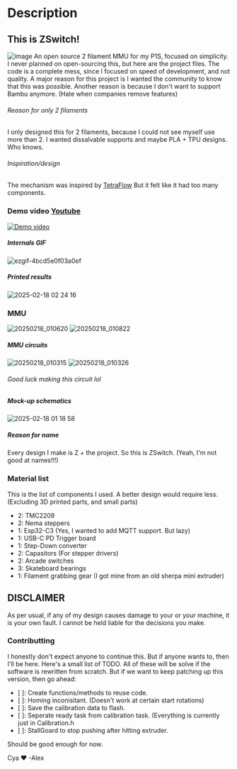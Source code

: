 # Description
## This is ZSwitch!
![image](https://github.com/user-attachments/assets/dbee23c3-8310-46dd-8ac8-5d697cf7f815)
An open source 2 filament MMU for my P1S, focused on simplicity. I never planned on open-sourcing this, but here are the project files.
The code is a complete mess, since I focused on speed of development, and not quality.
A major reason for this project is I wanted the community to know that this was possible.
Another reason is because I don't want to support Bambu anymore. (Hate when companies remove features)

###### Reason for only 2 filaments
I only designed this for 2 filaments, because I could not see myself use more than 2.
I wanted dissalvable supports and maybe PLA + TPU designs. Who knows.

###### Inspiration/design
The mechanism was inspired by [TetraFlow](https://github.com/apoorv1in/TetraFlow_MMU)
But it felt like it had too many components.

### Demo video [Youtube]([http://img.youtube.com/vi/LOB4sRO39Bo/0.jpg](https://youtu.be/LOB4sRO39Bo))
[![Demo video](http://img.youtube.com/vi/LOB4sRO39Bo/0.jpg)](https://youtu.be/LOB4sRO39Bo)
##### Internals GIF
![ezgif-4bcd5e0f03a0ef](https://github.com/user-attachments/assets/d12f7e44-84cf-4363-b937-c65ca188389a)
##### Printed results
![2025-02-18 02 24 16](https://github.com/user-attachments/assets/ec4de492-c135-4f0e-83e8-bb43668c63a2)


### MMU
![20250218_010620](https://github.com/user-attachments/assets/1d19f10f-dc9e-4824-b82c-c2926f4becf0)
![20250218_010822](https://github.com/user-attachments/assets/5cd85980-0cf1-4fd2-b591-0bb1e85c5c09)

##### MMU circuits
![20250218_010315](https://github.com/user-attachments/assets/afc427bf-3e34-4655-a244-776b1d5f0d38)
![20250218_010326](https://github.com/user-attachments/assets/9d4fd046-55ac-4572-876a-0742dc3d2c9d)
###### Good luck making this circuit lol

##### Mock-up schematics
![2025-02-18 01 18 58](https://github.com/user-attachments/assets/903994d8-51bd-4910-9cfe-e601e07107da)

##### Reason for name
Every design I make is Z + the project.
So this is ZSwitch.
(Yeah, I'm not good at names!!!)

### Material list
This is the list of components I used.
A better design would require less.
(Excluding 3D printed parts, and small parts)
- 2: TMC2209
- 2: Nema steppers
- 1: Esp32-C3 (Yes, I wanted to add MQTT support. But lazy)
- 1: USB-C PD Trigger board
- 1: Step-Down converter
- 2: Capasitors (For stepper drivers)
- 2: Arcade switches
- 3: Skateboard bearings
- 1: Filament grabbing gear (I got mine from an old sherpa mini extruder)

## DISCLAIMER
As per usual, if any of my design causes damage to your or your machine, it is your own fault.
I cannot be held liable for the decisions you make.

### Contributting
I honestly don't expect anyone to continue this. But if anyone wants to, then I'll be here.
Here's a small list of TODO. All of these will be solve if the software is rewritten from scratch. But if we want to keep patching up this version, then go ahead:
- [ ]: Create functions/methods to reuse code.
- [ ]: Homing inconisitant. (Doesn't work at certain start rotations)
- [ ]: Save the calibration data to flash.
- [ ]: Seperate ready task from calibration task. (Everything is currently just in Calibration.h
- [ ]: StallGoard to stop pushing after hitting extruder.

Should be good enough for now.


Cya ♥ 
-Alex
